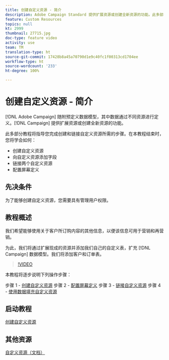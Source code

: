 ```yaml
---
title: 创建自定义资源 - 简介
description: Adobe Campaign Standard 提供扩展资源或创建全新资源的功能。此多部分教程将指导您完成创建和链接自定义资源所需的步骤。
feature: Custom Resources
topics: null
kt: 2999
thumbnail: 27715.jpg
doc-type: feature video
activity: use
team: TM
translation-type: ht
source-git-commit: 17428b8a45a70790d1e9c40fc1f00313cd1704ee
workflow-type: ht
source-wordcount: '233'
ht-degree: 100%

---
```



# 创建自定义资&#x200B;源 - 简介

[!DNL Adobe Campaign] 随附预定义数据模型，其中数据通过不同资源进行定义。[!DNL Campaign] 提供扩展资源或创建全新资源的功能。

此多部分教程将指导您完成创建和链接自定义资源所需的步骤。在本教程结束时，您将学会如何：

* 创建自定义资源
* 向自定义资源添加字段
* 链接两个自定义资源
* 配置屏幕定义

## 先决条件

为了能够创建自定义资源，您需要具有管理用户权限。

## 教程概述

我们希望能够使用关于客户所订购内容的其他信息，以便该信息可用于营销和再营销。

为此，我们将通过扩展现成的资源并添加我们自己的自定义表，扩充 [!DNL Campaign] 数据模型。我们将添加客户和订单表。

>[!VIDEO](https://video.tv.adobe.com/v/27715?quality=9&captions=chi_hans)

本教程将逐步说明下列操作步骤：

步骤 1 - [创建自定义资源](./creating-a-custom-resource.md)
步骤 2 - [配置屏幕定义](./configuring-a-screen-definition-for-a-custom-resource.md)
步骤 3 - [链接自定义资源](./linking-custom-resources.md)
步骤 4 - [使用数据填充自定义资源](./populate-custom-resources-with-data.md)

## 启动教程

[创建自定义资源](./creating-a-custom-resource.md)

## 其他资源

[自定义资源（文档）](https://experienceleague.adobe.com/docs/campaign-standard/using/working-with-apis/global-concepts/custom-resources.html?lang=zh-Hans)

